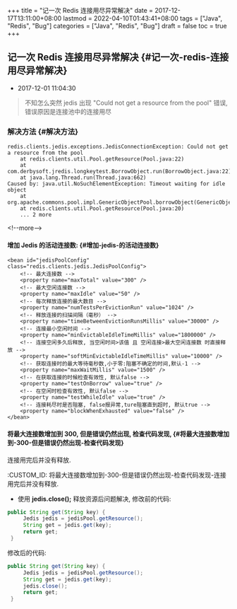 +++
title = "记一次 Redis 连接用尽异常解决"
date = 2017-12-17T13:11:00+08:00
lastmod = 2022-04-10T01:43:41+08:00
tags = ["Java", "Redis", "Bug"]
categories = ["Java", "Redis", "Bug"]
draft = false
toc = true
+++

## 记一次 Redis 连接用尽异常解决 {#记一次-redis-连接用尽异常解决}

-   2017-12-01 11:04:30

> 不知怎么突然 jedis 出现 "Could not get a resource from the pool"
> 错误,错误原因是连接池中的连接用尽


### 解决方法 {#解决方法}

```text
redis.clients.jedis.exceptions.JedisConnectionException: Could not get a resource from the pool
    at redis.clients.util.Pool.getResource(Pool.java:22)
    at com.derbysoft.jredis.longkeytest.BorrowObject.run(BorrowObject.java:22)
    at java.lang.Thread.run(Thread.java:662)
Caused by: java.util.NoSuchElementException: Timeout waiting for idle object
    at org.apache.commons.pool.impl.GenericObjectPool.borrowObject(GenericObjectPool.java:1134)
    at redis.clients.util.Pool.getResource(Pool.java:20)
    ... 2 more
```

<div class="html">

&lt;!--more--&gt;

</div>


#### 增加 Jedis 的活动连接数: {#增加-jedis-的活动连接数}

```text
<bean id="jedisPoolConfig" class="redis.clients.jedis.JedisPoolConfig">
    <!-- 最大连接数 -->
    <property name="maxTotal" value="300" />
    <!-- 最大空闲连接数 -->
    <property name="maxIdle" value="50" />
    <!-- 每次释放连接的最大数目 -->
    <property name="numTestsPerEvictionRun" value="1024" />
    <!-- 释放连接的扫描间隔（毫秒） -->
    <property name="timeBetweenEvictionRunsMillis" value="30000" />
    <!-- 连接最小空闲时间 -->
    <property name="minEvictableIdleTimeMillis" value="1800000" />
    <!-- 连接空闲多久后释放, 当空闲时间>该值 且 空闲连接>最大空闲连接数 时直接释放 -->
    <property name="softMinEvictableIdleTimeMillis" value="10000" />
    <!-- 获取连接时的最大等待毫秒数,小于零:阻塞不确定的时间,默认-1 -->
    <property name="maxWaitMillis" value="1500" />
    <!-- 在获取连接的时候检查有效性, 默认false -->
    <property name="testOnBorrow" value="true" />
    <!-- 在空闲时检查有效性, 默认false -->
    <property name="testWhileIdle" value="true" />
    <!-- 连接耗尽时是否阻塞, false报异常,ture阻塞直到超时, 默认true -->
    <property name="blockWhenExhausted" value="false" />
</bean>
```


#### 将最大连接数增加到 300, 但是错误仍然出现, 检查代码发现, {#将最大连接数增加到-300-但是错误仍然出现-检查代码发现}

连接用完后并没有释放.

:CUSTOM_ID: 将最大连接数增加到-300-但是错误仍然出现-检查代码发现-连接用完后并没有释放.

-   使用 **jedis.close();** 释放资源后问题解决, 修改前的代码:

<!--listend-->

```java
public String get(String key) {
     Jedis jedis = jedisPool.getResource();
     String get = jedis.get(key);
     return get;
 }
```

修改后的代码:

```java
public String get(String key) {
     Jedis jedis = jedisPool.getResource();
     String get = jedis.get(key);
     jedis.close();
     return get;
 }
```
